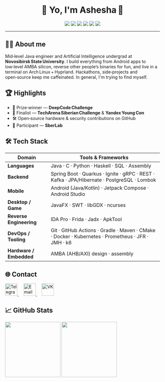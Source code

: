 <h1 align="center">
  🚀 Yo, I'm Ashesha 👋
</h1>

<p align="center">
  <img src="https://img.shields.io/badge/Java-%23ED8B00.svg?style=for-the-badge&logo=openjdk&logoColor=white"/>
  <img src="https://img.shields.io/badge/C-%2300599C.svg?style=for-the-badge&logo=c&logoColor=white"/>
  <img src="https://img.shields.io/badge/Python-%233776AB.svg?style=for-the-badge&logo=python&logoColor=white"/>
  <img src="https://img.shields.io/badge/Haskell-%235D4F85.svg?style=for-the-badge&logo=haskell&logoColor=white"/>
  <img src="https://img.shields.io/badge/SQL-%23336192.svg?style=for-the-badge&logo=postgresql&logoColor=white"/>
  <img src="https://img.shields.io/badge/Assembly-%23BEBEBE.svg?style=for-the-badge"/>
</p>


---

## 🙋‍♂️ About me

Mid‑level Java engineer and Artificial Intelligence undergrad at **Novosibirsk State University**.
I build everything from Android apps to low‑level AMBA silicon, reverse other people’s binaries for fun, and live in a terminal on Arch Linux + Hyprland. Hackathons, side‑projects and open‑source keep me caffeinated.
In general, I'm trying to find myself.

## 🏆 Highlights

* 🥈 Prize‑winner — **DeepCode Challenge**
* 🏅 Finalist — **TechArena Siberian Challenge** & **Yandex Young Con**
* 🛠️ Open‑source hardware & security contributions on GitHub
* 🧪 Participant — **SberLab**

## 🛠️ Tech Stack

| Domain                  | Tools & Frameworks                                                                                |
| ----------------------- | --------------------------------------------------------------------------------------------------|
| **Languages**           | Java · C · Python · Haskell · SQL · Assembly                                                      |
| **Backend**             | Spring Boot · Quarkus · Ignite · gRPC · REST · Kafka · JPA/Hibernate · PostgreSQL · Lombok        |
| **Mobile**              | Android (Java/Kotlin) · Jetpack Compose · Android Studio                                          |
| **Desktop / Game**      | JavaFX · SWT · libGDX · ncurses                                                                   |
| **Reverse Engineering** | IDA Pro · Frida · Jadx · ApkTool                                                                  |
| **DevOps / Tooling**    | Git · GitHub Actions · Gradle · Maven · CMake · Docker · Kubernetes · Prometheus · JFR · JMH · k6 |
| **Hardware / Embedded** | AMBA (AHB/AXI) design · assembly                                                                  |     

## 🌐 Contact

<p align="left">
  <a href="https://t.me/mcashesha" target="_blank">
    <img src="https://upload.wikimedia.org/wikipedia/commons/thumb/8/83/Telegram_2019_Logo.svg/768px-Telegram_2019_Logo.svg.png" alt="Telegram" height="40" />
  </a>
  &nbsp;&nbsp;&nbsp;
  <a href="mailto:mcashesha@mail.ru" target="_blank">
    <img src="https://upload.wikimedia.org/wikipedia/commons/thumb/7/7e/Gmail_icon_%282020%29.svg/1280px-Gmail_icon_%282020%29.svg.png" alt="Email" height="40" />
  </a>
  &nbsp;&nbsp;&nbsp;
  <a href="https://vk.com/mcashesha" target="_blank">
    <img src="https://upload.wikimedia.org/wikipedia/commons/thumb/f/f3/VK_Compact_Logo_%282021-present%29.svg/2048px-VK_Compact_Logo_%282021-present%29.svg.png" alt="VK" height="40" />
  </a>
</p>

## 📈 GitHub Stats

<div align="left">
  <img src="https://github-readme-stats.vercel.app/api?username=McAshesha&show_icons=true&theme=radical" height="180" />
  <img src="https://github-readme-stats.vercel.app/api/top-langs/?username=McAshesha&layout=compact&theme=radical" height="180" />
</div>
